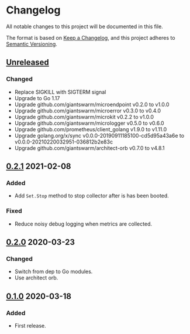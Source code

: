 # Changelog

All notable changes to this project will be documented in this file.

The format is based on [Keep a Changelog](https://keepachangelog.com/en/1.0.0/),
and this project adheres to [Semantic Versioning](https://semver.org/spec/v2.0.0.html).



## [Unreleased]

### Changed

- Replace SIGKILL with SIGTERM signal
- Upgrade to Go 1.17
- Upgrade github.com/giantswarm/microendpoint v0.2.0 to v1.0.0
- Upgrade github.com/giantswarm/microerror v0.3.0 to v0.4.0
- Upgrade github.com/giantswarm/microkit v0.2.2 to v1.0.0
- Upgrade github.com/giantswarm/micrologger v0.5.0 to v0.6.0
- Upgrade github.com/prometheus/client_golang v1.9.0 to v1.11.0
- Upgrade golang.org/x/sync v0.0.0-20190911185100-cd5d95a43a6e to v0.0.0-20210220032951-036812b2e83c
- Upgrade github.com/giantswarm/architect-orb v0.7.0 to v4.8.1

## [0.2.1] 2021-02-08

### Added

- Add `Set.Stop` method to stop collector after is has been booted.

### Fixed

- Reduce noisy debug logging when metrics are collected.

## [0.2.0] 2020-03-23

### Changed

- Switch from dep to Go modules.
- Use architect orb.



## [0.1.0] 2020-03-18

### Added

- First release.



[Unreleased]: https://github.com/giantswarm/exporterkit/compare/v0.2.1...HEAD
[0.2.1]: https://github.com/giantswarm/exporterkit/compare/v0.1.0...v0.2.0
[0.2.0]: https://github.com/giantswarm/exporterkit/compare/v0.1.0...v0.2.0
[0.1.0]: https://github.com/giantswarm/exporterkit/releases/tag/v0.1.0
